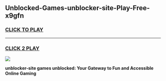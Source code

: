 
## Unblocked-Games-unblocker-site-Play-Free-x9gfn
<h3>
<a href="https://premium76.site?title=unblocker-site&ref=23A">CLICK TO PLAY</a></h3>
<hr>

<h3>
<a href="https://premium76.site?title=unblocker-site&ref=23A">CLICK 2 PLAY</a>
  
</h3>

<a href="https://premium76.site?title=unblocker-site&ref=23A"><img src="https://clearcache.store/games.png"></a>


**unblocker-site games unblocked: Your Gateway to Fun and Accessible Online Gaming**
